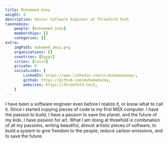 ```yaml
---
title: Muhammed Azmy
weight: 4
description: Senior Software Engineer at ThreeFold Tech
taxonomies:
    people: [muhammed_azmy]
    memberships: []
    categories: []
extra:
    imgPath: muhamed_amzy.png
    organizations: []
    countries: [Egypt]
    cities: [Cairo]
    private: 0
    socialLinks: {
        LinkedIn: https://www.linkedin.com/in/muhamadazmy/,
        github: https://github.com/muhamadazmy,
        websites: https://threefold.tech,
    }
---
```




I have been a software engineer even before I realize it, or know what to call it. Since i started copying pieces of code to my first MSX computer. I have the passion to build, I have a passion to save the planet, and the future of my kids. I have passion for art. What I am doing at threefold is combination of all my passions, writing beautiful, almost artistic pieces of software, to build a system to give freedom to the people, reduce carbon emissions, and to save the future.
